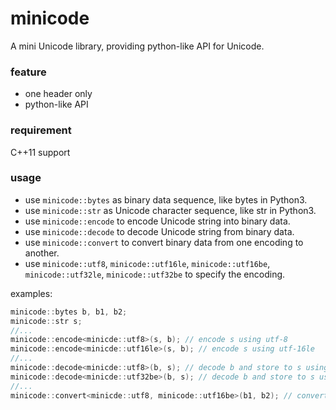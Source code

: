 # minicode
A mini Unicode library, providing python-like API for Unicode.

### feature
- one header only
- python-like API

### requirement
C++11 support

### usage
- use `minicode::bytes` as binary data sequence, like bytes in Python3.
- use `minicode::str` as Unicode character sequence, like str in Python3.
- use `minicode::encode` to encode Unicode string into binary data.
- use `minicode::decode` to decode Unicode string from binary data.
- use `minicode::convert` to convert binary data from one encoding to another.
- use `minicode::utf8`, `minicode::utf16le`, `minicode::utf16be`,
`minicode::utf32le`, `minicode::utf32be` to specify the encoding.

examples:

```c++
minicode::bytes b, b1, b2;
minicode::str s;
//...
minicode::encode<minicde::utf8>(s, b); // encode s using utf-8
minicode::encode<minicde::utf16le>(s, b); // encode s using utf-16le
//...
minicode::decode<minicde::utf8>(b, s); // decode b and store to s using utf-8
minicode::decode<minicde::utf32be>(b, s); // decode b and store to s using utf-32be
//...
minicode::convert<minicde::utf8, minicode::utf16be>(b1, b2); // convert utf-8 encoding to utf-16be encoding
```
